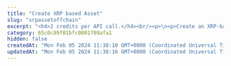 ```yaml
---
title: "Create XRP based Asset"
slug: "xrpassetoffchain"
excerpt: "<h4>2 credits per API call.</h4><br/><p>\n<p>Create an XRP-based asset in a virtual account. The asset must be created and configured on the XRPL blockchain before <a href=\"https://apidoc.tatum.io/tag/XRP#operation/XrpTrustLineBlockchain\">creating a trust line</a>.</p>\n<p>This API call will create an internal virtual currency. You can create virtual accounts with off-chain support.</p>"
category: 65c0c89f01bfc0001709afa1
hidden: false
createdAt: "Mon Feb 05 2024 11:38:10 GMT+0000 (Coordinated Universal Time)"
updatedAt: "Mon Feb 05 2024 11:38:16 GMT+0000 (Coordinated Universal Time)"
---
```

